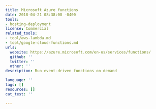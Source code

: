 ```yaml
---
title: Microsoft Azure functions
date: 2018-04-21 08:38:08 -0400
tools:
- hosting-deployment
license: Commercial
related_tools:
- tool/aws-lambda.md
- tool/google-cloud-functions.md
urls:
  website: https://azure.microsoft.com/en-us/services/functions/
  github: ''
  twitter: ''
  other: ''
description: Run event-driven functions on demand

language: ''
tags: []
resources: []
cat_test: ''

---
```

